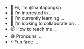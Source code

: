 - 👋 Hi, I’m @nantapongsp
- 👀 I’m interested in ...
- 🌱 I’m currently learning ...
- 💞️ I’m looking to collaborate on ...
- 📫 How to reach me ...
- 😄 Pronouns: ...
- ⚡ Fun fact: ...

<!---
nantapongsp/nantapongsp is a ✨ special ✨ repository because its `README.md` (this file) appears on your GitHub profile.
You can click the Preview link to take a look at your changes.
--->

